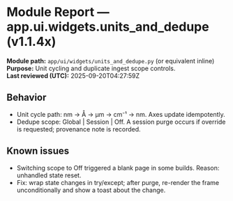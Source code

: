 # Module Report — app.ui.widgets.units_and_dedupe (v1.1.4x)

**Module path:** `app/ui/widgets/units_and_dedupe.py` (or equivalent inline)  
**Purpose:** Unit cycling and duplicate ingest scope controls.  
**Last reviewed (UTC):** 2025-09-20T04:27:59Z

## Behavior
- Unit cycle path: nm → Å → µm → cm⁻¹ → nm. Axes update idempotently.
- Dedupe scope: Global | Session | Off. A session purge occurs if override is requested; provenance note is recorded.

## Known issues
- Switching scope to Off triggered a blank page in some builds. Reason: unhandled state reset.
- Fix: wrap state changes in try/except; after purge, re-render the frame unconditionally and show a toast about the change.
